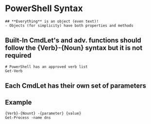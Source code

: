 # PowerShell Syntax

    ## **Everything** is an object (even text)!
    - Objects (for simplicity) have both properties and methods

## Built-In CmdLet's and adv. functions should follow the {Verb}-{Noun} syntax but it is not required

    # PowerShell has an approved verb list
    Get-Verb

## Each CmdLet has their own set of parameters

## Example

    {Verb}-{Nount} -{parameter} {value}
    Get-Process -name dns

